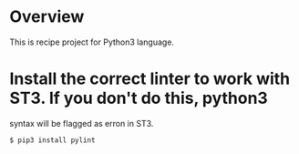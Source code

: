 # Overview

This is recipe project for Python3 language.


# Install the correct linter to work with ST3.  If you don't do this, python3 
syntax will be flagged as erron in ST3.

```
$ pip3 install pylint
```